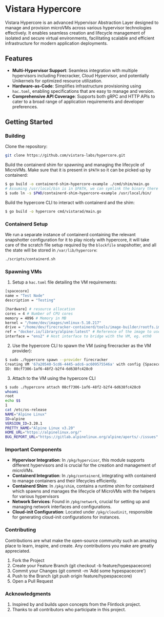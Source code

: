 # Vistara Hypercore

Vistara Hypercore is an advanced Hypervisor Abstraction Layer designed to manage and provision microVMs across various hypervisor technologies effectively. It enables seamless creation and lifecycle management of isolated and secure virtual environments, facilitating scalable and efficient infrastructure for modern application deployments.

## Features

- **Multi-Hypervisor Support**: Seamless integration with multiple hypervisors including Firecracker, Cloud Hypervisor, and potentially Unikernels for optimized resource utilization.
- **Hardware-as-Code**: Simplifies infrastructure provisioning using `hac.toml`, enabling specifications that are easy to manage and version.
- **Comprehensive API Coverage**: Supports both gRPC and HTTP APIs to cater to a broad range of application requirements and developer preferences.

## Getting Started

### Building

Clone the repository:

```bash
git clone https://github.com/vistara-labs/hypercore.git
```

Build the containerd shim for spawning and managing the lifecycle of MicroVMs. Make sure that it is present in `$PATH` so it can be picked up by containerd:

```bash
$ go build -o containerd-shim-hypercore-example ./cmd/shim/main.go
# Assuming /usr/local/bin is in $PATH, we can symlink the binary there
$ sudo ln -s $PWD/containerd-shim-hypercore-example /usr/local/bin/
```

Build the hypercore CLI to interact with containerd and the shim:

```bash
$ go build -o hypercore cmd/vistarad/main.go
```

### Containerd Setup

We run a separate instance of containerd containing the relevant snapshotter configuration for it to play nicely with hypercore, it will take care of the scratch file setup required by the `blockfile` snapshotter, and all the state will be stored in `/var/lib/hypercore`:

```bash
./scripts/containerd.sh
```

### Spawning VMs

1. Setup a `hac.toml` file detailing the VM requirements:

```bash
[spacecore]
name = "Test Node"
description = "Testing"

[hardware] # resource allocation
cores = 4 # Number of CPU cores
memory = 4096 # Memory in MB
kernel = "/home/dev/images/vmlinux-5.10.217"
drive = "/home/dev/firecracker-containerd/tools/image-builder/rootfs.img"
ref = "docker.io/library/alpine:latest" # Reference of the image to use
interface = "ens2" # Host interface to bridge with the VM, eg. eth0
```

2. Use the hypercore CLI to spawn the VM (using firecracker as the VM provider):

```bash
$ sudo ./hypercore spawn --provider firecracker
Creating VM '67a20540-5cd6-4445-adc6-ac609575546a' with config {Spacecore:{name: description:} Hardware:{Cores:4 Memory:4096 Kernel:/home/dev/images/vmlinux-5.10.217 Drive:/home/dev/firecracker-containerd/tools/image-builder/rootfs.img Interface:ens2 Ref:docker.io/library/alpine:latest}}
ID: 08cf7306-1af6-48f2-b2f4-6d638fc428c0
```

3. Attach to the VM using the hypercore CLI

```bash
$ sudo ./hypercore attach 08cf7306-1af6-48f2-b2f4-6d638fc428c0
whoami
root
echo $$
1
cat /etc/os-release
NAME="Alpine Linux"
ID=alpine
VERSION_ID=3.20.1
PRETTY_NAME="Alpine Linux v3.20"
HOME_URL="https://alpinelinux.org/"
BUG_REPORT_URL="https://gitlab.alpinelinux.org/alpine/aports/-/issues"
```

### Important Components

- **Hypervisor Integration**: In `/pkg/hypervisor`, this module supports different hypervisors and is crucial for the creation and management of microVMs.
- **Containerd Integration**: In `/pkg/containerd`, integrating with containerd to manage containers and their lifecycles efficiently.
- **Containerd Shim**: In `/pkg/shim`, contains a runtime shim for containerd which spawns and manages the lifecycle of MicroVMs with the helpers for various hypervisors
- **Network Services**: Found in `/pkg/network`, crucial for setting up and managing network interfaces and configurations.
- **Cloud-init Configuration**: Located under `/pkg/cloudinit`, responsible for generating cloud-init configurations for instances.

### Contributing

Contributions are what make the open-source community such an amazing place to learn, inspire, and create. Any contributions you make are greatly appreciated.


1. Fork the Project
2. Create your Feature Branch (git checkout -b feature/hypespacecore)
3. Commit your Changes (git commit -m 'Add some hypespacecore')
4. Push to the Branch (git push origin feature/hypespacecore)
5. Open a Pull Request

### Acknowledgments

1. Inspired by and builds upon concepts from the Flintlock project.
2. Thanks to all contributors who participate in this project.
